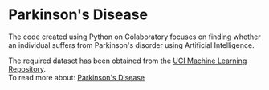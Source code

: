 # Parkinson's Disease

The code created using Python on Colaboratory focuses on finding whether an individual suffers from Parkinson's disorder using Artificial Intelligence.

The required dataset has been obtained from the [UCI Machine Learning Repository](https://archive.ics.uci.edu/ml/datasets/parkinsons). <br/>
To read more about: [Parkinson's Disease](https://www.mayoclinic.org/diseases-conditions/parkinsons-disease/symptoms-causes/syc-20376055)
